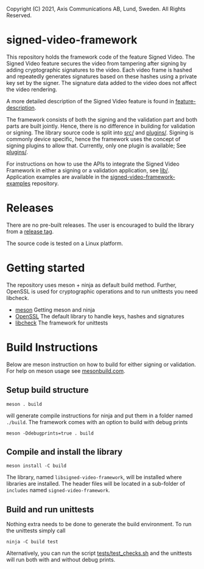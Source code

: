 Copyright (C) 2021, Axis Communications AB, Lund, Sweden. All Rights Reserved.

# signed-video-framework
This repository holds the framework code of the feature Signed Video. The Signed Video feature secures the video from tampering after signing by adding cryptographic signatures to the video. Each video frame is hashed and repeatedly generates signatures based on these hashes using a private key set by the signer. The signature data added to the video does not affect the video rendering.

A more detailed description of the Signed Video feature is found in [feature-description](./feature-description.md).

The framework consists of both the signing and the validation part and both parts are built jointly. Hence, there is no difference in building for validation or signing. The library source code is split into [src/](./lib/src/) and [plugins/](./lib/plugins/). Signing is commonly device specific, hence the framework uses the concept of signing plugins to allow that. Currently, only one plugin is available; See [plugins/](./lib/plugins/).

For instructions on how to use the APIs to integrate the Signed Video Framework in either a signing or a validation application, see [lib/](./lib/). Application examples are available in the [signed-video-framework-examples](https://github.com/AxisCommunications/signed-video-framework-examples) repository.

# Releases
There are no pre-built releases. The user is encouraged to build the library from a [release tag](https://github.com/AxisCommunications/signed-video-framework/tags).

The source code is tested on a Linux platform.

# Getting started
The repository uses meson + ninja as default build method. Further, OpenSSL is used for cryptographic operations and to run unittests you need libcheck.
- [meson](https://mesonbuild.com/Getting-meson.html) Getting meson and ninja
- [OpenSSL](https://www.openssl.org/) The default library to handle keys, hashes and signatures
- [libcheck](https://libcheck.github.io/check/) The framework for unittests

# Build Instructions
Below are meson instruction on how to build for either signing or validation. For help on meson usage see [mesonbuild.com](https://mesonbuild.com/).

## Setup build structure
```
meson . build
```
will generate compile instructions for ninja and put them in a folder named `./build`.
The framework comes with an option to build with debug prints
```
meson -Ddebugprints=true . build
```

## Compile and install the library
```
meson install -C build
```
The library, named `libsigned-video-framework`, will be installed where libraries are installed. The header files will be located in a sub-folder of `includes` named `signed-video-framework`.

## Build and run unittests
Nothing extra needs to be done to generate the build environment. To run the unittests simply call
```
ninja -C build test
```
Alternatively, you can run the script [tests/test_checks.sh](./tests/test_checks.sh) and the unittests will run both with and without debug prints.
